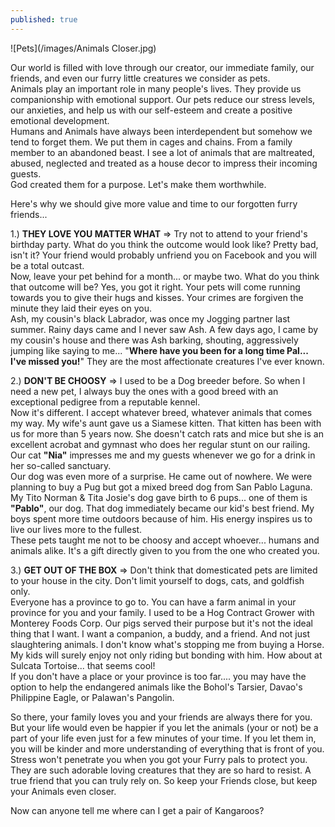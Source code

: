 ```yaml
---
published: true
---
```

![Pets](/images/Animals Closer.jpg)

Our world is filled with love through our creator, our immediate family, our friends, and even our furry little creatures we consider as pets.   
Animals play an important role in many people's lives. They provide us companionship with emotional support. 
Our pets reduce our stress levels, our anxieties, and help us with our self-esteem and create a positive emotional development.   
Humans and Animals have always been interdependent but somehow we tend to forget them. We put them in cages and chains. From a family member to an abandoned beast.
I see a lot of animals that are maltreated, abused, neglected and treated as a house decor to impress their incoming guests.  
God created them for a purpose. Let's make them worthwhile.

Here's why we should give more value and time to our forgotten furry friends...

1.) **THEY LOVE YOU MATTER WHAT** 
=> Try not to attend to your friend's birthday party. What do you think the outcome would look like? Pretty bad, isn't it? Your friend would probably unfriend you on Facebook and you will be a total outcast.   
Now, leave your pet behind for a month... or maybe two. What do you think that outcome will be? Yes, you got it right. Your pets will come running towards you to give their hugs and kisses. Your crimes are forgiven the minute they laid their eyes on you.   
Ash, my cousin's black Labrador, was once my Jogging partner last summer. Rainy days came and I never saw Ash.
A few days ago, I came by my cousin's house and there was Ash barking, shouting, aggressively jumping like saying to me... "**Where have you been for a long time Pal... I've missed you!**" 
They are the most affectionate creatures I've ever known.

2.) **DON'T BE CHOOSY**
=> I used to be a Dog breeder before. So when I need a new pet, I always buy the ones with a good breed with an exceptional pedigree from a reputable kennel.   
Now it's different. I accept whatever breed, whatever animals that comes my way. 
My wife's aunt gave us a Siamese kitten. That kitten has been with us for more than 5 years now. She doesn't catch rats and mice but she is an excellent acrobat and gymnast who does her regular stunt on our railing. Our cat **"Nia"** impresses me and my guests whenever we go for a drink in her so-called sanctuary.   
Our dog was even more of a surprise. He came out of nowhere. We were planning to buy a Pug but got a mixed breed dog from San Pablo Laguna. My Tito Norman & Tita Josie's dog gave birth to 6 pups... one of them is **"Pablo"**, our dog.
That dog immediately became our kid's best friend. My boys spent more time outdoors because of him. His energy inspires us to live our lives more to the fullest.   
These pets taught me not to be choosy and accept whoever... humans and animals alike. It's a gift directly given to you from the one who created you.

3.) **GET OUT OF THE BOX**
=> Don't think that domesticated pets are limited to your house in the city. Don't limit yourself to dogs, cats, and goldfish only.   
Everyone has a province to go to. You can have a farm animal in your province for you and your family. 
I used to be a Hog Contract Grower with Monterey Foods Corp. Our pigs served their purpose but it's not the ideal thing that I want. 
I want a companion, a buddy, and a friend. And not just slaughtering animals.
I don't know what's stopping me from buying a Horse. My kids will surely enjoy not only riding but bonding with him. How about at Sulcata Tortoise... that seems cool!  
If you don't have a place or your province is too far.... you may have the option to help the endangered animals like the Bohol's Tarsier, Davao's Philippine Eagle, or Palawan's Pangolin.


So there, your family loves you and your friends are always there for you. But your life would even be happier if you let the animals (your or not) be a part of your life even just for a few minutes of your time. 
If you let them in, you will be kinder and more understanding of everything that is front of you. 
Stress won't penetrate you when you got your Furry pals to protect you. They are such adorable loving creatures that they are so hard to resist. A true friend that you can truly rely on.
So keep your Friends close, but keep your Animals even closer.

Now can anyone tell me where can I get a pair of Kangaroos? 




